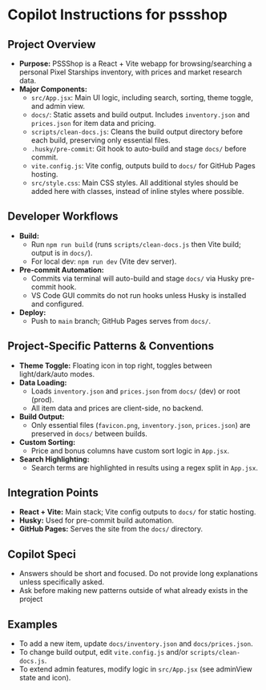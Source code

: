 # Copilot Instructions for pssshop

## Project Overview
- **Purpose:** PSSShop is a React + Vite webapp for browsing/searching a personal Pixel Starships inventory, with prices and market research data.
- **Major Components:**
  - `src/App.jsx`: Main UI logic, including search, sorting, theme toggle, and admin view.
  - `docs/`: Static assets and build output. Includes `inventory.json` and `prices.json` for item data and pricing.
  - `scripts/clean-docs.js`: Cleans the build output directory before each build, preserving only essential files.
  - `.husky/pre-commit`: Git hook to auto-build and stage `docs/` before commit.
  - `vite.config.js`: Vite config, outputs build to `docs/` for GitHub Pages hosting.
  - `src/style.css`: Main CSS styles. All additional styles should be added here with classes, instead of inline styles where possible.

## Developer Workflows
- **Build:**
  - Run `npm run build` (runs `scripts/clean-docs.js` then Vite build; output is in `docs/`).
  - For local dev: `npm run dev` (Vite dev server).
- **Pre-commit Automation:**
  - Commits via terminal will auto-build and stage `docs/` via Husky pre-commit hook.
  - VS Code GUI commits do not run hooks unless Husky is installed and configured.
- **Deploy:**
  - Push to `main` branch; GitHub Pages serves from `docs/`.

## Project-Specific Patterns & Conventions
- **Theme Toggle:** Floating icon in top right, toggles between light/dark/auto modes.
- **Data Loading:**
  - Loads `inventory.json` and `prices.json` from `docs/` (dev) or root (prod).
  - All item data and prices are client-side, no backend.
- **Build Output:**
  - Only essential files (`favicon.png`, `inventory.json`, `prices.json`) are preserved in `docs/` between builds.
- **Custom Sorting:**
  - Price and bonus columns have custom sort logic in `App.jsx`.
- **Search Highlighting:**
  - Search terms are highlighted in results using a regex split in `App.jsx`.

## Integration Points
- **React + Vite:** Main stack; Vite config outputs to `docs/` for static hosting.
- **Husky:** Used for pre-commit build automation.
- **GitHub Pages:** Serves the site from the `docs/` directory.

## Copilot Speci
- Answers should be short and focused. Do not provide long explanations unless specifically asked.
- Ask before making new patterns outside of what already exists in the project

## Examples
- To add a new item, update `docs/inventory.json` and `docs/prices.json`.
- To change build output, edit `vite.config.js` and/or `scripts/clean-docs.js`.
- To extend admin features, modify logic in `src/App.jsx` (see adminView state and icon).

